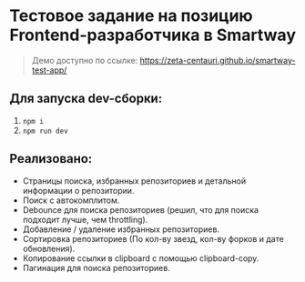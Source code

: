 # Тестовое задание на позицию Frontend-разработчика в Smartway

> Демо доступно по ссылке: https://zeta-centauri.github.io/smartway-test-app/


## Для запуска dev-сборки:

1. `npm i`
2. `npm run dev`


## Реализовано:

- Страницы поиска, избранных репозиториев и детальной информации о репозитории.
- Поиск с автокомплитом.
- Debounce для поиска репозиториев (решил, что для поиска подходит лучше, чем throttling).
- Добавление / удаление избранных репозиториев.
- Сортировка репозиториев (По кол-ву звезд, кол-ву форков и дате обновления).
- Копирование ссылки в clipboard с помощью clipboard-copy.
- Пагинация для поиска репозиториев.
